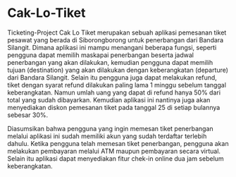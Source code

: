 # Cak-Lo-Tiket
Ticketing-Project
Cak Lo Tiket merupakan sebuah aplikasi pemesanan tiket pesawat yang berada di Siborongborong untuk penerbangan dari Bandara Silangit. Dimana aplikasi ini mampu menangani beberapa fungsi, seperti pengguna dapat memilih maskapai penerbangan beserta jadwal penerbangan yang akan dilakukan, kemudian pengguna dapat memilih tujuan (destination) yang akan dilakukan dengan keberangkatan (departure) dari Bandara Silangit. Selain itu pengguna juga dapat melakukan refund, tiket dengan syarat refund dilakukan paling lama 1 minggu sebelum tanggal keberangkatan. Namun umlah uang yang dapat di refund hanya 50% dari total yang sudah dibayarkan. Kemudian aplikasi ini nantinya juga akan menyediakan diskon pemesanan tiket pada tanggal 25 di setiap bulannya sebesar 30%.

Diasumsikan bahwa pengguna yang ingin memesan tiket penerbangan melalui aplikasi ini sudah memiliki akun yang sudah terdaftar terlebih dahulu. Ketika pengguna telah memesan tiket penerbangan, pengguna akan melakukan pembayaran melalui ATM maupun pembayaran secara virtual. Selain itu aplikasi dapat menyediakan fitur chek-in online dua jam sebelum keberangkatan.
